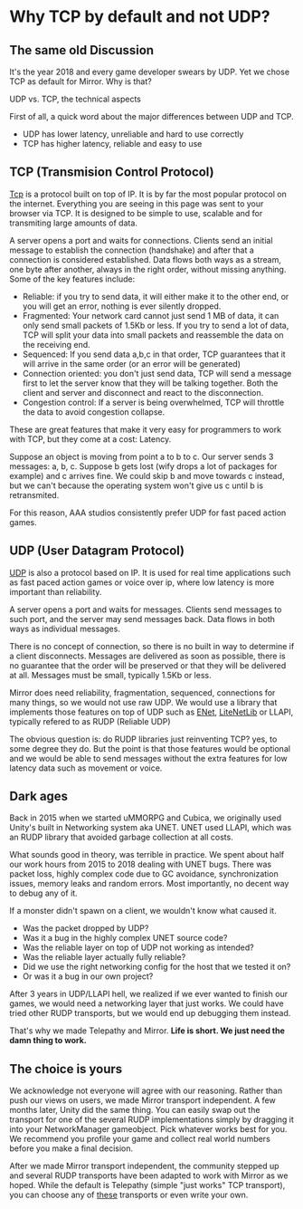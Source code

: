# Why TCP by default and not UDP?

## The same old Discussion

It's the year 2018 and every game developer swears by UDP. Yet we chose TCP as default for Mirror. Why is that?

UDP vs. TCP, the technical aspects

First of all, a quick word about the major differences between UDP and TCP.

-   UDP has lower latency, unreliable and hard to use correctly
-   TCP has higher latency, reliable and easy to use

## TCP (Transmision Control Protocol)

[Tcp](https://en.wikipedia.org/wiki/Transmission_Control_Protocol#Congestion_control) is a protocol built on top of IP. It is by far the most popular protocol on the internet.  Everything you are seeing in this page was sent to your browser via TCP. It is designed to be simple to use, scalable and for transmiting large amounts of data. 

A server opens a port and waits for connections.  Clients send an initial message to establish the connection (handshake) and after that a connection is considered established.  Data flows both ways as a stream,  one byte after another,  always in the right order, without missing anything. Some of the key features include:

* Reliable: if you try to send data,  it will either make it to the other end,  or you will get an error,  nothing is ever silently dropped.
* Fragmented: Your network card cannot just send 1 MB of data,  it can only send small packets of 1.5Kb or less.  If you try to send a lot of data, TCP will split your data into small packets and reassemble the data on the receiving end.
* Sequenced: If you send data a,b,c in that order,  TCP guarantees that it will arrive in the same order (or an error will be generated)
* Connection oriented: you don't just send data,  TCP will send a message first to let the server know that they will be talking together. Both the client and server and disconnect and react to the disconnection.
* Congestion control: If a server is being overwhelmed,  TCP will throttle the data to avoid congestion collapse.

These are great features that make it very easy for programmers to work with TCP, but they come at a cost:  Latency.  

Suppose an object is moving from point a to b to c.  Our server sends 3 messages: a, b, c. Suppose b gets lost (wify drops a lot of packages for example) and c arrives fine. We could skip b and move towards c instead,  but we can't because the operating system won't give us c until b is retransmited.

For this reason, AAA studios consistently prefer UDP for fast paced action games.

## UDP (User Datagram Protocol)

[UDP](https://en.wikipedia.org/wiki/User_Datagram_Protocol) is also a protocol based on IP.  It is used for real time applications such as fast paced action games or voice over ip, where low latency is more important than reliability.

A server opens a port and waits for messages.  Clients send messages to such port, and the server may send messages back. Data flows in both ways as individual messages.  

There is no concept of connection, so there is no built in way to determine if a client disconnects. Messages are delivered as soon as possible,  there is no guarantee that the order will be preserved or that they will be delivered at all.  Messages must be small,  typically 1.5Kb or less.  

Mirror does need reliability, fragmentation, sequenced, connections for many things,  so we would not use raw UDP.  We would use a library that implements those features on top of UDP such as [ENet](http://enet.bespin.org/), [LiteNetLib](https://github.com/RevenantX/LiteNetLib) or LLAPI,  typically refered to as RUDP (Reliable UDP)

The obvious question is:  do RUDP libraries just reinventing TCP?  yes, to some degree they do. But the point is that those features would be optional and we would be able to send messages without the extra features for low latency data such as  movement or voice. 

## Dark ages

Back in 2015 when we started uMMORPG and Cubica, we originally used Unity's built in Networking system aka UNET. UNET used LLAPI, which was an RUDP library that avoided garbage collection at all costs.

What sounds good in theory, was terrible in practice. We spent about half our work hours from 2015 to 2018 dealing with UNET bugs. There was packet loss, highly complex code due to GC avoidance, synchronization issues, memory leaks and random errors. Most importantly, no decent way to debug any of it.

If a monster didn't spawn on a client, we wouldn't know what caused it.

-   Was the packet dropped by UDP?
-   Was it a bug in the highly complex UNET source code?
-   Was the reliable layer on top of UDP not working as intended?
-   Was the reliable layer actually fully reliable?
-   Did we use the right networking config for the host that we tested it on?
-   Or was it a bug in our own project?

After 3 years in UDP/LLAPI hell, we realized if we ever wanted to finish our games, we would need a networking layer that just works. We could have tried other RUDP transports, but we would end up debugging them instead.

That's why we made Telepathy and Mirror. **Life is short. We just need the damn thing to work.**

## The choice is yours

We acknowledge not everyone will agree with our reasoning. Rather than push our views on users, we made Mirror transport independent. A few months later, Unity did the same thing. You can easily swap out the transport for one of the several RUDP implementations simply by dragging it into your NetworkManager gameobject. Pick whatever works best for you. We recommend you profile your game and collect real world numbers before you make a final decision.

After we made Mirror transport independent,  the community stepped up and several RUDP transports have been adapted to work with Mirror as we hoped.  While the default is Telepathy (simple "just works"  TCP transport), you can choose any of [these](../Transports) transports or even write your own.

